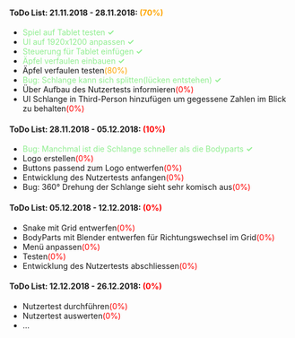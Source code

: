 #### ToDo List: 21.11.2018 - 28.11.2018: <font color="orange">(70%)</font>
* <font color="lightgreen">Spiel auf Tablet testen **✓**</font>
* <font color="lightgreen">UI auf 1920x1200 anpassen **✓**</font>
* <font color="lightgreen">Steuerung für Tablet einfügen **✓**</font>
* <font color="lightgreen">Äpfel verfaulen einbauen **✓**</font>
* Äpfel verfaulen testen<font color="orange">(80%)</font>
* <font color="lightgreen"> Bug: Schlange kann sich splitten(lücken entstehen) **✓**</font>
* Über Aufbau des Nutzertests informieren<font color="red">(0%)</font>
* UI Schlange in Third-Person hinzufügen um gegessene Zahlen im Blick zu behalten<font color="red">(0%)</font>

#### ToDo List: 28.11.2018 - 05.12.2018: <font color="red">(10%)</font>
* <font color="lightgreen">Bug: Manchmal ist die Schlange schneller als die Bodyparts **✓**</font>
* Logo erstellen<font color="red">(0%)</font>
* Buttons passend zum Logo entwerfen<font color="red">(0%)</font>
* Entwicklung des Nutzertests anfangen<font color="red">(0%)</font>
* Bug: 360° Drehung der Schlange sieht sehr komisch aus<font color="red">(0%)</font>

#### ToDo List: 05.12.2018 - 12.12.2018: <font color="red">(0%)</font>
* Snake mit Grid entwerfen<font color="red">(0%)</font>
* BodyParts mit Blender entwerfen für Richtungswechsel im Grid<font color="red">(0%)</font>
* Menü anpassen<font color="red">(0%)</font>
* Testen<font color="red">(0%)</font>
* Entwicklung des Nutzertests abschliessen<font color="red">(0%)</font>

#### ToDo List: 12.12.2018 - 26.12.2018: <font color="red">(0%)</font>
* Nutzertest durchführen<font color="red">(0%)</font>
* Nutzertest auswerten<font color="red">(0%)</font>
* ...
